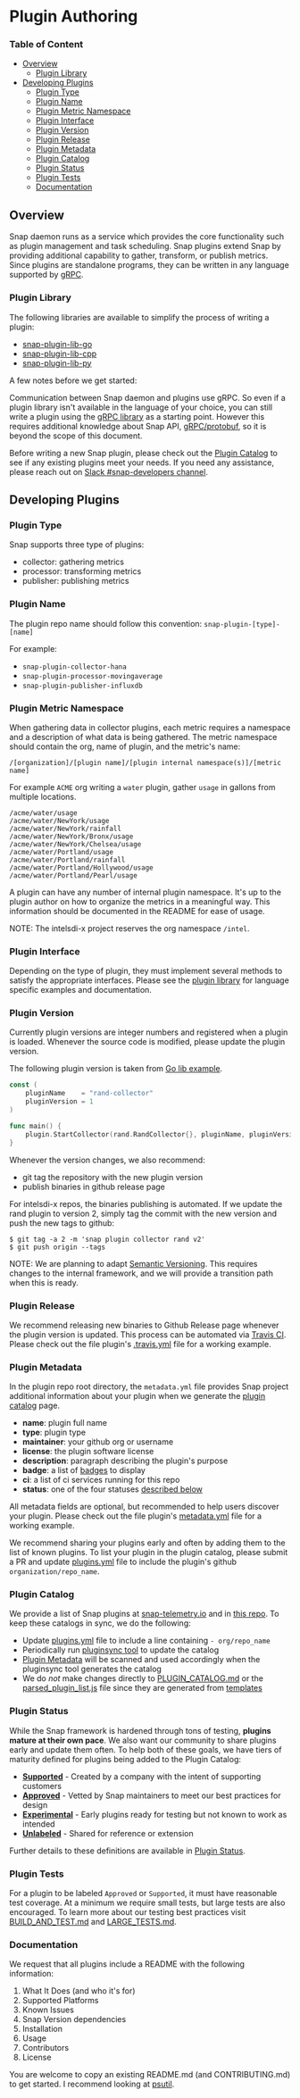 # Plugin Authoring

### Table of Content

* [Overview](#overview)
   * [Plugin Library](#plugin-library)
* [Developing Plugins](#developing-plugins)
   * [Plugin Type](#plugin-type)
   * [Plugin Name](#plugin-name)
   * [Plugin Metric Namespace](#plugin-metric-namespace)
   * [Plugin Interface](#plugin-interface)
   * [Plugin Version](#plugin-version)
   * [Plugin Release](#plugin-release)
   * [Plugin Metadata](#plugin-metadata)
   * [Plugin Catalog](#plugin-catalog)
   * [Plugin Status](#plugin-status)
   * [Plugin Tests](#plugin-tests)
   * [Documentation](#documentation)

## Overview

Snap daemon runs as a service which provides the core functionality such as plugin management and task scheduling. Snap plugins extend Snap by providing additional capability to gather, transform, or publish metrics. Since plugins are standalone programs, they can be written in any language supported by [gRPC](http://grpc.io).

### Plugin Library

The following libraries are available to simplify the process of writing a plugin:

* [snap-plugin-lib-go](https://github.com/intelsdi-x/snap-plugin-lib-go)
* [snap-plugin-lib-cpp](https://github.com/intelsdi-x/snap-plugin-lib-cpp)
* [snap-plugin-lib-py](https://github.com/intelsdi-x/snap-plugin-lib-py)

A few notes before we get started:

Communication between Snap daemon and plugins use gRPC. So even if a plugin library isn't available in the language of your choice, you can still write a plugin using the [gRPC library](http://grpc.io/docs) as a starting point. However this requires additional knowledge about Snap API, [gRPC/protobuf](../control/plugin/rpc/plugin.proto), so it is beyond the scope of this document.

Before writing a new Snap plugin, please check out the [Plugin Catalog](./PLUGIN_CATALOG.md) to see if any existing plugins meet your needs. If you need any assistance, please reach out on [Slack #snap-developers channel](https://intelsdi-x.herokuapp.com/).

## Developing Plugins

### Plugin Type

Snap supports three type of plugins:

* collector: gathering metrics
* processor: transforming metrics
* publisher: publishing metrics

### Plugin Name

The plugin repo name should follow this convention: `snap-plugin-[type]-[name]`

For example:
* `snap-plugin-collector-hana`
* `snap-plugin-processor-movingaverage`
* `snap-plugin-publisher-influxdb`

### Plugin Metric Namespace

When gathering data in collector plugins, each metric requires a namespace and a description of what data is being gathered. The metric namespace should contain the org, name of plugin, and the metric's name:

`/[organization]/[plugin name]/[plugin internal namespace(s)]/[metric name]`

For example `ACME` org writing a `water` plugin, gather `usage` in gallons from multiple locations.

```
/acme/water/usage
/acme/water/NewYork/usage
/acme/water/NewYork/rainfall
/acme/water/NewYork/Bronx/usage
/acme/water/NewYork/Chelsea/usage
/acme/water/Portland/usage
/acme/water/Portland/rainfall
/acme/water/Portland/Hollywood/usage
/acme/water/Portland/Pearl/usage
```

A plugin can have any number of internal plugin namespace. It's up to the plugin author on how to organize the metrics in a meaningful way. This information should be documented in the README for ease of usage.

NOTE: The intelsdi-x project reserves the org namespace `/intel`.

### Plugin Interface

Depending on the type of plugin, they must implement several methods to satisfy the appropriate interfaces. Please see the [plugin library](#plugin-library) for language specific examples and documentation.

### Plugin Version

Currently plugin versions are integer numbers and registered when a plugin is loaded. Whenever the source code is modified, please update the plugin version.

The following plugin version is taken from [Go lib example](https://github.com/intelsdi-x/snap-plugin-lib-go/blob/master/examples/collector/main.go).

```go
const (
	pluginName    = "rand-collector"
	pluginVersion = 1
)

func main() {
	plugin.StartCollector(rand.RandCollector{}, pluginName, pluginVersion)
}
```

Whenever the version changes, we also recommend:

* git tag the repository with the new plugin version
* publish binaries in github release page

For intelsdi-x repos, the binaries publishing is automated. If we update the rand plugin to version 2, simply tag the commit with the new version and push the new tags to github:

```
$ git tag -a 2 -m 'snap plugin collector rand v2'
$ git push origin --tags
```

NOTE: We are planning to adapt [Semantic Versioning](http://semver.org/). This requires changes to the internal framework, and we will provide a transition path when this is ready.

### Plugin Release

We recommend releasing new binaries to Github Release page whenever the plugin version is updated. This process can be automated via [Travis CI](https://docs.travis-ci.com/user/deployment/releases/). Please check out the file plugin's [.travis.yml](https://github.com/intelsdi-x/snap-plugin-publisher-file/blob/master/.travis.yml) file for a working example.

### Plugin Metadata

In the plugin repo root directory, the `metadata.yml` file provides Snap project additional information about your plugin when we generate the [plugin catalog](./PLUGIN_CATALOG.md) page.

* **name**: plugin full name
* **type**: plugin type
* **maintainer**: your github org or username
* **license**: the plugin software license
* **description**: paragraph describing the plugin's purpose
* **badge**: a list of [badges](https://shields.io/) to display
* **ci**: a list of ci services running for this repo
* **status**: one of the four statuses [described below](#plugin-status)

All metadata fields are optional, but recommended to help users discover your plugin. Please check out the file plugin's [metadata.yml](https://github.com/intelsdi-x/snap-plugin-publisher-file/blob/master/metadata.yml) file for a working example.

We recommend sharing your plugins early and often by adding them to the list of known plugins. To list your plugin in the plugin catalog, please submit a PR and update [plugins.yml](./plugins.yml) file to include the plugin's github `organization/repo_name`.

### Plugin Catalog

We provide a list of Snap plugins at [snap-telemetry.io](http://snap-telemetry.io/plugins.html) and in [this repo](PLUGIN_CATALOG.md). To keep these catalogs in sync, we do the following:

* Update [plugins.yml](plugins.yml) file to include a line containing `- org/repo_name`
* Periodically run [pluginsync tool](https://github.com/intelsdi-x/snap-pluginsync#update-plugin-metadata) to update the catalog
* [Plugin Metadata](#plugin-metadata) will be scanned and used accordingly when the pluginsync tool generates the catalog
* We do _not_ make changes directly to [PLUGIN_CATALOG.md](plugin_catalog.md) or the [parsed_plugin_list.js](https://github.com/intelsdi-x/snap/blob/gh-pages/assets/catalog/parsed_plugin_list.js) file since they are generated from [templates](https://github.com/intelsdi-x/snap-pluginsync/blob/master/PLUGIN_CATALOG.md.erb)

### Plugin Status

While the Snap framework is hardened through tons of testing, **plugins mature at their own pace**. We also want our community to share plugins early and update them often. To help both of these goals, we have tiers of maturity defined for plugins being added to the Plugin Catalog:
* [**Supported**](PLUGIN_STATUS.md#supported-plugins) - Created by a company with the intent of supporting customers
* [**Approved**](PLUGIN_STATUS.md#approved-plugins) - Vetted by Snap maintainers to meet our best practices for design
* [**Experimental**](PLUGIN_STATUS.md#experimental) - Early plugins ready for testing but not known to work as intended
* [**Unlabeled**](PLUGIN_STATUS.md#all-other-plugins-unlabeled) - Shared for reference or extension

 Further details to these definitions are available in [Plugin Status](PLUGIN_STATUS.md).

### Plugin Tests

For a plugin to be labeled `Approved` or `Supported`, it must have reasonable test coverage. At a minimum we require small tests, but large tests are also encouraged. To learn more about our testing best practices visit [BUILD_AND_TEST.md](BUILD_AND_TEST.md) and [LARGE_TESTS.md](LARGE_TESTS.md).

### Documentation

We request that all plugins include a README with the following information:

1. What It Does (and who it's for)
1. Supported Platforms
1. Known Issues
1. Snap Version dependencies
1. Installation
1. Usage
1. Contributors
1. License

You are welcome to copy an existing README.md (and CONTRIBUTING.md) to get started. I recommend looking at [psutil](https://github.com/intelsdi-x/snap-plugin-collector-psutil).
